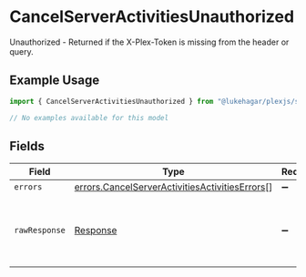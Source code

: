 # CancelServerActivitiesUnauthorized

Unauthorized - Returned if the X-Plex-Token is missing from the header or query.

## Example Usage

```typescript
import { CancelServerActivitiesUnauthorized } from "@lukehagar/plexjs/sdk/models/errors";

// No examples available for this model
```

## Fields

| Field                                                                                                                   | Type                                                                                                                    | Required                                                                                                                | Description                                                                                                             |
| ----------------------------------------------------------------------------------------------------------------------- | ----------------------------------------------------------------------------------------------------------------------- | ----------------------------------------------------------------------------------------------------------------------- | ----------------------------------------------------------------------------------------------------------------------- |
| `errors`                                                                                                                | [errors.CancelServerActivitiesActivitiesErrors](../../../sdk/models/errors/cancelserveractivitiesactivitieserrors.md)[] | :heavy_minus_sign:                                                                                                      | N/A                                                                                                                     |
| `rawResponse`                                                                                                           | [Response](https://developer.mozilla.org/en-US/docs/Web/API/Response)                                                   | :heavy_minus_sign:                                                                                                      | Raw HTTP response; suitable for custom response parsing                                                                 |